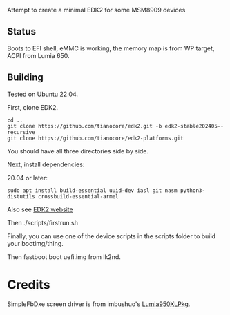 Attempt to create a minimal EDK2 for some MSM8909 devices

## Status
Boots to EFI shell, eMMC is working, the memory map is from WP target, ACPI from Lumia 650.

## Building
Tested on Ubuntu 22.04.

First, clone EDK2.

```
cd ..
git clone https://github.com/tianocore/edk2.git -b edk2-stable202405--recursive
git clone https://github.com/tianocore/edk2-platforms.git
```

You should have all three directories side by side.

Next, install dependencies:

20.04 or later:

```
sudo apt install build-essential uuid-dev iasl git nasm python3-distutils crossbuild-essential-armel
```

Also see [EDK2 website](https://github.com/tianocore/tianocore.github.io/wiki/Using-EDK-II-with-Native-GCC#Install_required_software_from_apt)

Then ./scripts/firstrun.sh

Finally, you can use one of the device scripts in the scripts folder to build your bootimg/thing.

Then fastboot boot uefi.img from lk2nd.

# Credits

SimpleFbDxe screen driver is from imbushuo's [Lumia950XLPkg](https://github.com/WOA-Project/Lumia950XLPkg).
